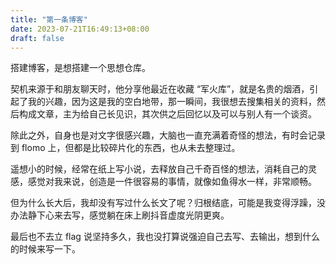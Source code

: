 ```yaml
---
title: "第一条博客"
date: 2023-07-21T16:49:13+08:00
draft: false
---
```


搭建博客，是想搭建一个思想仓库。

契机来源于和朋友聊天时，他分享他最近在收藏 “军火库”，就是名贵的烟酒，引起了我的兴趣，因为这是我的空白地带，那一瞬间，我很想去搜集相关的资料，然后构成文章，主为给自己长见识，其次供之后回忆以及可以与别人有一个谈资。

除此之外，自身也是对文字很感兴趣，大脑也一直充满着奇怪的想法，有时会记录到 flomo 上，但都是比较碎片化的东西，也从未去整理过。

遥想小的时候，经常在纸上写小说，去释放自己千奇百怪的想法，消耗自己的灵感，感觉对我来说，创造是一件很容易的事情，就像如鱼得水一样，非常顺畅。

但为什么长大后，我却没有写过什么长文了呢？归根结底，可能是我变得浮躁，没办法静下心来去写，感觉躺在床上刷抖音虚度光阴更爽。

最后也不去立 flag 说坚持多久，我也没打算说强迫自己去写、去输出，想到什么的时候来写一下。